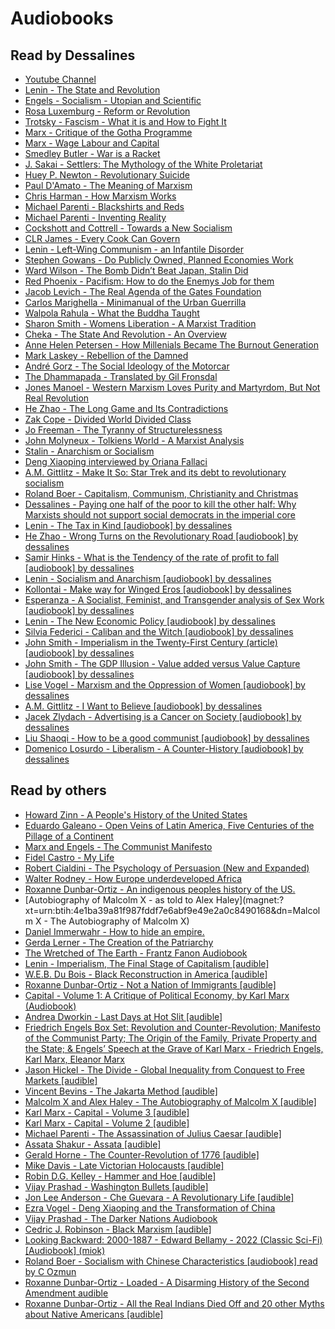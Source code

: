 # Audiobooks

## Read by Dessalines

- [Youtube Channel](https://www.youtube.com/channel/UC7HJWIFGGeMiJi2h3k18CrQ)
- [Lenin - The State and Revolution](magnet:?xt=urn:btih:bf60338d499a40e4e99ca8edffda9447402a29de&dn=Lenin+-+The+State+and+Revolution+%5Baudiobook%5D+by+dessalines)
- [Engels - Socialism - Utopian and Scientific](magnet:?xt=urn:btih:676a3acf1baa5e5bbd26dea9b95272e5ba252fb6&dn=Engels%20-%20Socialism%20-%20Utopian%20and%20Scientific%20%5baudiobook%5d%20by%20dessalines)
- [Rosa Luxemburg - Reform or Revolution](magnet:?xt=urn:btih:ef5f7d59d0792aedc3a80673b34d0f6b21fd7802&dn=Rosa%20Luxemburg%20-%20Reform%20or%20Revolution%20%5baudiobook%5d%20by%20dessalines)
- [Trotsky - Fascism - What it is and How to Fight It](magnet:?xt=urn:btih:d1f28f0c1b89ddd9a39205bef0be3715d117f91b&dn=Trotsky+-+Fascism+-+What+it+is+and+How+to+Fight+it+%5Baudiobook%5D)
- [Marx - Critique of the Gotha Programme](magnet:?xt=urn:btih:2325c88304ff645748fafa44768c6a034ea805cd&dn=Marx+-+Critique+of+the+Gotha+Programme+%5Baudiobook%5D+by+dessalines)
- [Marx - Wage Labour and Capital](magnet:?xt=urn:btih:2687cc65ec3ad46040dd8aec87f710cc2591896f&dn=Karl+Marx+-+Wage+Labour+and+Capital+%5Baudiobook%5D+by+dessalines)
- [Smedley Butler - War is a Racket](magnet:?xt=urn:btih:fc48974617628cabd142f1096f0d68dcaa22ce67&dn=Smedley%20Butler%20-%20War%20is%20a%20Racket%20%5baudiobook%5d%20by%20dessalines)
- [J. Sakai - Settlers: The Mythology of the White Proletariat](magnet:?xt=urn:btih:d5b23e33017d02876f52a7ffe316dad1200f1f9a&dn=J.%20Sakai%20-%20Settlers%20-%20The%20Mythology%20of%20the%20White%20Proletariat%20%5baudiobook%5d%20by%20dessalines%20v2)
- [Huey P. Newton - Revolutionary Suicide](magnet:?xt=urn:btih:ec3b6e068ea2c0368ea10c586a402f8718f59143&dn=Huey%20P.%20Newton%20-%20Revolutionary%20Suicide%20%5baudiobook%5d%20by%20dessalines)
- [Paul D'Amato - The Meaning of Marxism](magnet:?xt=urn:btih:ba08fb9a9275892fc6dc2297ccb952ecfc4b4dc7&dn=Paul%20D%27Amato%20-%20The%20Meaning%20of%20Marxism%20%5baudiobook%5d%20by%20dessalines)
- [Chris Harman - How Marxism Works](magnet:?xt=urn:btih:8ba6818292e48ae98e673063c08c69141ca36d92&dn=Chris%20Harman%20-%20How%20Marxism%20Works%20%5baudiobook%5d%20by%20dessalines)
- [Michael Parenti - Blackshirts and Reds](magnet:?xt=urn:btih:03574a51059757d343006115555efe50cc67e880&dn=Michael%20Parenti%20-%20Blackshirts%20and%20Reds%20%5baudiobook%5d%20by%20dessalines)
- [Michael Parenti - Inventing Reality](magnet:?xt=urn:btih:e6c5eaf8b2844984394ac9901c0e563785ba4bb2&dn=Michael%20Parenti%20-%20Inventing%20Reality%20%5baudiobook%5d%20by%20dessalines)
- [Cockshott and Cottrell - Towards a New Socialism](magnet:?xt=urn:btih:ae5d0538fd9d324034f17eca67f52afb472c813e&dn=Cottrell+-+Towards+a+New+Socialism+%5Baudiobook%5D+by+dessalines)
- [CLR James - Every Cook Can Govern](magnet:?xt=urn:btih:d21d86b790f7aba92db7990c9b85916ece059687&dn=CLR+James+-+Every+Cook+Can+Govern+%5Baudiobook%5D+by+dessalines)
- [Lenin - Left-Wing Communism - an Infantile Disorder](magnet:?xt=urn:btih:796b404315dbeb409b233166d252c86efc72a084&dn=Lenin+-+Left-Wing+Communism+-+an+Infantile+Disorder+%5Baudiobook%5D)
- [Stephen Gowans - Do Publicly Owned, Planned Economies Work](magnet:?xt=urn:btih:21759572bc314ec02840819c541ceee111a64b1e&dn=Stephen+Gowans+-+Do+Publicly+Owned%2C+Planned+Economies+Work)
- [Ward Wilson - The Bomb Didn’t Beat Japan, Stalin Did](magnet:?xt=urn:btih:832c59dd7fc6dcf76801dd0230d080c015d08d71&dn=Ward+Wilson+-+The+Bomb+Didn%26rsquo%3Bt+Beat+Japan+Stalin+Did)
- [Red Phoenix - Pacifism: How to do the Enemys Job for them](magnet:?xt=urn:btih:a5967bc56b9411ea0d2e9488bdfbaee77bb62d01&dn=Red%20Phoenix%20-%20Pacifism%20-%20How%20to%20do%20the%20Enemys%20Job%20for%20them%20%5baudiobook%5d%20by%20dessalines)
- [Jacob Levich - The Real Agenda of the Gates Foundation](magnet:?xt=urn:btih:9530d7238abf7e98e6a49df1d3361365edbb437c&dn=Jacob%20Levich%20-%20The%20Real%20Agenda%20of%20the%20Gates%20Foundation%20%5baudiobook%5d%20by%20dessalines)
- [Carlos Marighella - Minimanual of the Urban Guerrilla](magnet:?xt=urn:btih:23b77ff2ca68b1e1a6f9f87d0d5a3d1ec767c3a6&dn=Carlos%20Marighella%20-%20Minimanual%20of%20the%20Urban%20Guerrilla%20%5baudiobook%5d%20by%20dessalines)
- [Walpola Rahula - What the Buddha Taught](magnet:?xt=urn:btih:6bccd6f442e359fa38a6ad751afc9116c2fe12aa&dn=Walpola%20Rahula%20-%20What%20the%20Buddha%20Taught%20%5baudiobook%5d%20by%20dessalines)
- [Sharon Smith - Womens Liberation - A Marxist Tradition](magnet:?xt=urn:btih:3503a94ea026786aed148f93a5427b6e6a15919b&dn=Sharon%20Smith%20-%20Womens%20Liberation%20-%20The%20Marxist%20tradition%20%5baudiobook%5d%20by%20dessalines)
- [Cheka - The State And Revolution - An Overview](magnet:?xt=urn:btih:2e5a3aaa408fbc7c36e3a0367eb84ec84a5198e4&dn=Cheka%20-%20The%20State%20And%20Revolution%20-%20An%20Overview%20%5baudiobook%5d%20by%20dessalines)
- [Anne Helen Petersen - How Millenials Became The Burnout Generation](magnet:?xt=urn:btih:d0788a8c897c7847622b221f591a9c4fcc91a4ad&dn=Anne%20Helen%20Petersen%20-%20How%20Millenials%20Became%20The%20Burnout%20Generation%20%5baudiobook%5d%20by%20dessalines)
- [Mark Laskey - Rebellion of the Damned](magnet:?xt=urn:btih:489FABD768DAA28A25BAFE5D095F6D4C1594D2B4&dn=Mark+Laskey+-+Rebellion+of+the+Damned+%5Baudiobook%5D+by+dessalines)
- [André Gorz - The Social Ideology of the Motorcar](magnet:?xt=urn:btih:6CBA6640690A243EF92876C67B40258C2D7946A0&dn=Andr%26eacute%3B+Gorz+-+The+Social+Ideology+of+the+Motorcar+%5Baudiobook%5D+by+dessalines)
- [The Dhammapada - Translated by Gil Fronsdal](magnet:?xt=urn:btih:9f5bdf280e88ff3734331de0b72d7dfd88507182&dn=The%20Dhammapada%20-%20Translated%20by%20Gil%20Fronsdal%20%5baudiobook%5d%20by%20dessalines)
- [Jones Manoel - Western Marxism Loves Purity and Martyrdom, But Not Real Revolution](magnet:?xt=urn:btih:a3684bb031ae6ced97bd7039a828d07eaf6db27b&dn=Jones%20Manoel%20-%20Western%20Marxism%20Loves%20Purity%20and%20Martyrdom%2c%20But%20Not%20Real%20Revolution%20%5baudiobook%5d%20by%20dessalines)
- [He Zhao - The Long Game and Its Contradictions](magnet:?xt=urn:btih:aff6ab5ecaed61450f9fd920de63df3db8f27940&dn=He%20Zhao%20-%20The%20Long%20Game%20and%20Its%20Contradictions%20%5baudiobook%5d%20by%20dessalines)
- [Zak Cope - Divided World Divided Class](magnet:?xt=urn:btih:45ACEB7C7D52B3DDA9D340EB2C0D02FDCC762929&dn=Zak+Cope+-+Divided+World+Divided+Class+%5Baudiobook%5D+by+dessalines+v2)
- [Jo Freeman - The Tyranny of Structurelessness](magnet:?xt=urn:btih:19AA313972B6DD91891B56E18BBB9E1843BE07AB&dn=Jo+Freeman+-+The+Tyranny+of+Structurelessness+%5Baudiobook%5D+by+dessalines)
- [John Molyneux - Tolkiens World - A Marxist Analysis](magnet:?xt=urn:btih:171EA49884AEABDABDF26B9D8C6DCE9A6758944A&dn=John+Molyneux+-+Tolkiens+World+-+A+Marxist+Analysis+%5Baudiobook%5D+by+dessalines)
- [Stalin - Anarchism or Socialism](magnet:?xt=urn:btih:74DAC865F679EB366FD66B350D502E9DED052A6F&dn=Stalin+-+Anarchism+or+Socialism+%5Baudiobook%5D+by+dessalines)
- [Deng Xiaoping interviewed by Oriana Fallaci](magnet:?xt=urn:btih:74ACC8B39D2D62E093CC4A2EF34687FAEC761582&dn=Deng+Xiaoping+interviewed+by+Oriana+Fallaci+%5Baudiobook%5D+by+dessalines)
- [A.M. Gittlitz - Make It So: Star Trek and its debt to revolutionary socialism](magnet:?xt=urn:btih:0818ED789B26C06715B9D0EE62CA7DBC894051A1&dn=A.M.+Gittlitz+-+Make+It+So%3A+Star+Trek+and+its+debt+to+revolutionary+socialism+%5Baudiobook%5D+by+dessalines)
- [Roland Boer - Capitalism, Communism, Christianity and Christmas](magnet:?xt=urn:btih:1F13A99B02B4C77EF983AC0E697058F307A7C61B&dn=Roland+Boer+-+Capitalism%2C+Communism%2C+Christianity+and+Christmas+%5Baudiobook%5D+by+dessalines)
- [Dessalines - Paying one half of the poor to kill the other half: Why Marxists should not support social democrats in the imperial core](magnet:?xt=urn:btih:9A45FCE8EFFF13154EF77BFD13FCED85F3F7E8A0&dn=Dessalines+-+Paying+one+half+of+the+poor+to+kill+the+other+half%3A+Why+Marxists+should+not+support+social+democrats+in+the+imperial+core+%5Baudiobook%5D+by+dessalines)
- [Lenin - The Tax in Kind [audiobook] by dessalines](magnet:?xt=urn:btih:9420c64d7141a37e8a9fec53236f6655353594ff&dn=Lenin%20-%20The%20Tax%20in%20Kind%20%5baudiobook%5d%20by%20dessalines)
- [He Zhao - Wrong Turns on the Revolutionary Road [audiobook] by
  dessalines](magnet:?xt=urn:btih:6e53d73708eb015ba338042492a12887f612436c&dn=He%20Zhao%20-%20Wrong%20Turns%20on%20the%20Revolutionary%20Road%20%5baudiobook%5d%20by%20dessalines%20v2)
- [Samir Hinks - What is the Tendency of the rate of profit to fall [audiobook] by dessalines](magnet:?xt=urn:btih:63ca52c0a23b0bab86d8cbf83c42e19499bce8a5&dn=Samir%20Hinks%20-%20What%20is%20the%20Tendency%20of%20the%20rate%20of%20profit%20to%20fall%20%5baudiobook%5d%20by%20dessalines)
- [Lenin - Socialism and Anarchism [audiobook] by dessalines](magnet:?xt=urn:btih:7ae3a882005bb337885f27610475543834642867&dn=Lenin%20-%20Socialism%20and%20Anarchism%20%5baudiobook%5d%20by%20dessalines)
- [Kollontai - Make way for Winged Eros [audiobook] by dessalines](magnet:?xt=urn:btih:5d188634ab8b1b3dea8d694ed1584814e837c0ae&dn=Kollontai%20-%20Make%20way%20for%20Winged%20Eros%20%5baudiobook%5d%20by%20dessalines)
- [Esperanza - A Socialist, Feminist, and Transgender analysis of Sex Work [audiobook] by dessalines](magnet:?xt=urn:btih:62ef7d10e3f427d5d195b7da66f0bd86e72f97f2&dn=Esperanza%20-%20A%20Socialist%2c%20Feminist%2c%20and%20Transgender%20analysis%20of%20Sex%20Work%20%5baudiobook%5d%20by%20dessalines)
- [Lenin - The New Economic Policy [audiobook] by dessalines](magnet:?xt=urn:btih:504c16b8a014e8d55f54c877ad4fd654b0023dbe&dn=Lenin%20-%20The%20New%20Economic%20Policy%20%5baudiobook%5d%20by%20dessalines)
- [Silvia Federici - Caliban and the Witch [audiobook] by dessalines](magnet:?xt=urn:btih:5235321931784e4cfb9efef3138b605164026ed9&dn=Silvia%20Federici%20-%20Caliban%20and%20the%20Witch%20%5baudiobook%5d%20by%20dessalines)
- [John Smith - Imperialism in the Twenty-First Century \(article\) [audiobook] by dessalines](magnet:?xt=urn:btih:ab601810c50700a7bc8d8f0f89ebcfb60229e917&dn=John%20Smith%20-%20Imperialism%20in%20the%20Twenty-First%20Century)
- [John Smith - The GDP Illusion - Value added versus Value Capture [audiobook] by dessalines](magnet:?xt=urn:btih:d11417b93e812301a4787f8c53897f25817beec8&dn=John%20Smith%20-%20The%20GDP%20Illusion%20-%20Value%20added%20versus%20Value%20Capture%20%5baudiobook%5d%20by%20dessalines)
- [Lise Vogel - Marxism and the Oppression of Women [audiobook] by dessalines](magnet:?xt=urn:btih:2b32f06c48d977bb08f0c2eed444d4fbe281577f&dn=Lise%20Vogel%20-%20Marxism%20and%20the%20Oppression%20of%20Women%20%5baudiobook%5d%20by%20dessalines)
- [A.M. Gittlitz - I Want to Believe [audiobook] by dessalines](magnet:?xt=urn:btih:e3fd8f527a154bc79c9f77b27c3b026b9e334265&dn=A.M.%20Gittlitz%20-%20I%20Want%20to%20Believe%20%5baudiobook%5d%20by%20dessalines)
- [Jacek Zlydach - Advertising is a Cancer on Society [audiobook] by dessalines](magnet:?xt=urn:btih:dd172e3af7a5f4cd626324f76a58c10f55d38bb6&dn=Jacek%20Zlydach%20-%20Advertising%20is%20a%20Cancer%20on%20Society%20%5baudiobook%5d%20by%20dessalines)
- [Liu Shaoqi - How to be a good communist [audiobook] by dessalines](magnet:?xt=urn:btih:769761479ac1c16073df01b276ed4b2909f2649d&dn=Liu%20Shaoqi%20-%20How%20to%20Be%20a%20Good%20Communist%20[audiobook]%20by%20dessalines)
- [Domenico Losurdo - Liberalism - A Counter-History [audiobook] by dessalines](magnet:?xt=urn:btih:c11fa136c28b993bcb86404b725dc38f2ec7c332&dn=Domenico%20Losurdo%20-%20Liberalism%20-%20A%20Counter-History%20%5baudiobook%5d%20by%20dessalines)

## Read by others

- [Howard Zinn - A People's History of the United States](magnet:?xt=urn:btih:dcd60768a9eb59cfa71eca4f5645ba34a3bebb0b&dn=Howard+Zinn+-+A+People%5C%27s+History+of+the+United+States+%5BUnabridg)
- [Eduardo Galeano - Open Veins of Latin America, Five Centuries of the Pillage of a Continent](magnet:?xt=urn:btih:3cc58222c97db89a139260f0ca11368671bea60)
- [Marx and Engels - The Communist Manifesto](magnet:?xt=urn:btih:7428b83a5f9a51885e12166c0895a41f7f05396a&dn=Audiobook+The+Communist+Manifesto+by+Karl+Marx+and+Friedrich+Eng)
- [Fidel Castro - My Life](magnet:?xt=urn:btih:22156961fcefdb4b9cc4ab458f4c60b0fd186761&dn=Fidel%20Castro%20-%20My%20Life)
- [Robert Cialdini - The Psychology of Persuasion (New and Expanded)](magnet:?xt=urn:btih:e23a07e07eea40cb172625b03253b6484fb27e2f)
- [Walter Rodney - How Europe underdeveloped Africa](magnet:?xt=urn:btih:C8EA24A6B93F427D17585CBDE9F31EE2F5ACF2EB&dn=Walter+Rodney+-+How+Europe+Underdeveloped+Africa+%5Baudiobook%5D+audible)
- [Roxanne Dunbar-Ortiz - An indigenous peoples history of the US. ](magnet:?xt=urn:btih:1ae24bda86bd23da6edad32568ad5ff574663f88&dn=Roxanne%20Dunbar-Ortiz%20-%20An%20Indigenous%20Peoples'%20History%20of%20the%20United%20States.mp3)
- [Autobiography of Malcolm X - as told to Alex Haley](magnet:?xt=urn:btih:4e1ba39a81f987fddf7e6abf9e49e2a0c8490168&dn=Malcolm X - The Autobiography of Malcolm X)
- [Daniel Immerwahr - How to hide an empire.](magnet:?xt=urn:btih:f9a1c6d9302b2a0de71ebe40eedf74ec0c3dbfff&dn=How%20to%20Hide%20an%20Empire%20by%20Daniel%20Immerwahr)
- [Gerda Lerner - The Creation of the Patriarchy](magnet:?xt=urn:btih:F3B575BBD18FEC05B1838C9E9CA9532B462C24F2&dn=Gerda+Lerner+-+The+Creation+of+the+Patriarchy+%5Baudible%5D)
- [The Wretched of The Earth - Frantz Fanon Audiobook](magnet:?xt=urn:btih:3d30b2f79eb66d809dc5c0c0af8341517af454d8&dn=The%20Wretched%20of%20The%20Earth%20-%20Frantz%20Fanon)
- [Lenin - Imperialism, The Final Stage of Capitalism [audible]](magnet:?xt=urn:btih:df17c89df886ac05993db609a6f7597b661968d5&dn=Lenin%20-%20Imperialism%2c%20The%20Final%20Stage%20of%20Capitalism%20%5baudible%5d)
- [W.E.B. Du Bois - Black Reconstruction in America [audible]](magnet:?xt=urn:btih:6d3f4b9737742189d1bc8bb5ad6d75adef791cd8&dn=W.E.B.%20Du%20Bois%20-%20Black%20Reconstruction%20in%20America%20%5baudible%5d)
- [Roxanne Dunbar-Ortiz - Not a Nation of Immigrants [audible]](magnet:?xt=urn:btih:f29314ae5e410b9aaba7982c47ddd088dacaa8e5&dn=Roxanne%20Dunbar-Ortiz%20-%20Not%20a%20Nation%20of%20Immigrants%20%5baudible%5d)
- [Capital - Volume 1: A Critique of Political Economy, by Karl Marx (Audiobook)](magnet:?xt=urn:btih:c6c320f7fa64355a2a64ebc3f6dabbc76f47614e&dn=%5bmarx_karl%5d_capital_volume_i)
- [Andrea Dworkin - Last Days at Hot Slit [audible]](magnet:?xt=urn:btih:ccd3d0449923571257bb5c2e8514d3cd9466f82f&dn=Andrea%20Dworkin%20-%20Last%20Days%20at%20Hot%20Slit%20%5baudible%5d)
- [Friedrich Engels Box Set: Revolution and Counter-Revolution; Manifesto of the Communist Party; The Origin of the Family, Private Property and the State; & Engels’ Speech at the Grave of Karl Marx - Friedrich Engels, Karl Marx, Eleanor Marx](magnet:?xt=urn:btih:3354f45938fea567b9f031c9186ea5533ca742b9&dn=Friedrich%20Engels%20%20-%20Friedrich%20Engels%20Box%20Set.mp3)
- [Jason Hickel - The Divide - Global Inequality from Conquest to Free Markets [audible]](magnet:?xt=urn:btih:63bf1b09c6aeee2431ccc353362efa94e4ef8952&dn=Jason%20Hickel%20-%20The%20Divide%20-%20Global%20Inequality%20from%20Conquest%20to%20Free%20Markets%20%5baudible%5d)
- [Vincent Bevins - The Jakarta Method [audible]](magnet:?xt=urn:btih:f6efc022c01aba59148ea144535bc1f7fe14697a&dn=Vincent%20Bevins%20-%20The%20Jakarta%20Method%20%5baudible%5d)
- [Malcolm X and Alex Haley - The Autobiography of Malcolm X [audible]](magnet:?xt=urn:btih:f47aae38afd77013da23ffee5faa78120a94af1a&dn=Malcolm%20X%20and%20Alex%20Haley%20-%20The%20Autobiography%20of%20Malcolm%20X%20%5baudible%5d)
- [Karl Marx - Capital - Volume 3 [audible]](magnet:?xt=urn:btih:8cd6a9c23fea2e8b1c1f69df7ae723fc320510c4&dn=Karl%20Marx%20-%20Capital%20-%20Volume%203%20%5baudible%5d)
- [Karl Marx - Capital - Volume 2 [audible]](magnet:?xt=urn:btih:98edef3e551ec3c520ecd5a65a5b8ff9aa124d7c&dn=Karl%20Marx%20-%20Capital%20-%20Volume%202%20%5baudible%5d)
- [Michael Parenti - The Assassination of Julius Caesar [audible]](magnet:?xt=urn:btih:a35a2c9e92a5650b21d2e4dabbf5499109d3312d&dn=Michael%20Parenti%20-%20The%20Assassination%20of%20Julius%20Caesar%20%5baudible%5d)
- [Assata Shakur - Assata [audible]](magnet:?xt=urn:btih:025372fdb0eca162348dc9d9185f7cd8820945bb&dn=Assata%20Shakur%20-%20Assata%20%5baudible%5d)
- [Gerald Horne - The Counter-Revolution of 1776 [audible]](magnet:?xt=urn:btih:ae94656df3be02df12225a90cc556625348883d3&dn=Gerald%20Horne%20-%20The%20Counter-Revolution%20of%201776%20%5baudible%5d)
- [Mike Davis - Late Victorian Holocausts [audible]](magnet:?xt=urn:btih:90696f7debda2a7800dbe5833df1da2a98e353b0&dn=Mike%20Davis%20-%20Late%20Victorian%20Holocausts%20%5baudible%5d)
- [Robin D.G. Kelley - Hammer and Hoe [audible]](magnet:?xt=urn:btih:c706f8973696b2af20b9b177a9605aba74c8ae14&dn=Robin%20D.G.%20Kelley%20-%20Hammer%20and%20Hoe%20%5baudible%5d)
- [Vijay Prashad - Washington Bullets [audible]](magnet:?xt=urn:btih:e39cd4dc52b3bd609e28b4f5e8fc3269285d54dd&dn=Vijay%20Prashad%20-%20Washington%20Bullets%20%5baudible%5d)
- [Jon Lee Anderson - Che Guevara - A Revolutionary Life [audible]](magnet:?xt=urn:btih:a874efb7bf3d8b3e1a77c13881896a27c0d78143&dn=Jon%20Lee%20Anderson%20-%20Che%20Guevara%20-%20A%20Revolutionary%20Life%20%5baudible%5d)
- [Ezra Vogel - Deng Xiaoping and the Transformation of China](magnet:?xt=urn:btih:669a06ddd878424d0cf0fd97ece7cb1494ab795f&dn=Deng%20Xiaoping%20and%20the%20Transformation%20of%20China)
- [Vijay Prashad - The Darker Nations Audiobook](magnet:?xt=urn:btih:dbe74687180ab9afbdd8ef3a5216492bf30287cd&dn=Vijay%20Prashad%20-%20The%20Darker%20Nations%20Audiobook)
- [Cedric J. Robinson - Black Marxism [audible]](magnet:?xt=urn:btih:c5b8d50db1f61cc21de06b7746593aabad2aa7d1&dn=Cedric%20J.%20Robinson%20-%20Black%20Marxism%20%5baudible%5d)
- [Looking Backward: 2000-1887 - Edward Bellamy - 2022 (Classic Sci-Fi) [Audiobook] (miok)](magnet:?xt=urn:btih:755ac78edbefe8c857464d8a10196567a60889bd&dn=Edward%20Bellamy%20-%202022%20-%20Looking%20Backward%20-%202000-1887%20)
- [Roland Boer - Socialism with Chinese Characteristics [audiobook] read by C Ozmun](magnet:?xt=urn:btih:7072a92fb493ecb59b0e1d3ba02690cd5aa557ee&dn=Roland%20Boer%20-%20Socialism%20with%20Chinese%20Characteristics%20%5baudiobook%5d%20read%20by%20C%20Ozmun)
- [Roxanne Dunbar-Ortiz - Loaded - A Disarming History of the Second Amendment audible](magnet:?xt=urn:btih:162963ae3b655a8259decfbf2d0f85078bcebb32&dn=Roxanne%20Dunbar-Ortiz%20-%20Loaded%20-%20A%20Disarming%20History%20of%20the%20Second%20Amendment%20%5baudible%5d)
- [Roxanne Dunbar-Ortiz - All the Real Indians Died Off and 20 other Myths about Native Americans [audible]](magnet:?xt=urn:btih:69d2d5b33665f9c7fd0bc7ab72d7254ed07919a2&dn=Roxanne%20Dunbar-Ortiz%20-%20All%20the%20Real%20Indians%20Died%20Off%20and%2020%20other%20Myths%20about%20Native%20Americans%20%5baudible%5d)